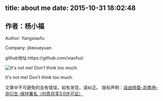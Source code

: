 title: about me
date: 2015-10-31 18:02:48
---

<div id="aboutMe"><h2>作者：杨小福</h2><p>Author: Yangxiaofu</p><p>Company: jikexueyuan</p><p>github地址:https://github.com/xiaofuzi</p><div><img src="/img/dog.jpg" alt="It's not me! Don't think too much."></div><p>It's not me! Don't think too much.</p>

文章中不可避免的会有错误，如有发现，请纠正。
版权声明：[自由转载-非商用-非衍生-保持署名（创意共享3.0许可证）](/other/copyright/copy-right.html)
</div>
